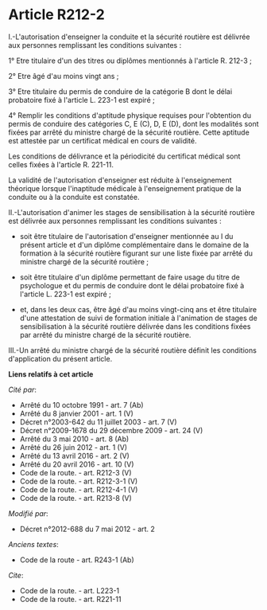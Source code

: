 # Article R212-2

I.-L'autorisation d'enseigner la conduite et la sécurité routière est délivrée aux personnes remplissant les conditions
suivantes : 

1° Etre titulaire d'un des titres ou diplômes mentionnés à l'article R. 212-3 ; 

2° Etre âgé d'au moins vingt ans ; 

3° Etre titulaire du permis de conduire de la catégorie B dont le délai probatoire fixé à l'article L. 223-1 est expiré ; 

4° Remplir les conditions d'aptitude physique requises pour l'obtention du permis de conduire des catégories C, E (C), D, E
(D), dont les modalités sont fixées par arrêté du   ministre chargé de la sécurité routière. Cette aptitude est attestée par
un certificat médical en cours de validité. 

Les conditions de délivrance et la périodicité du certificat médical sont celles fixées à l'article R. 221-11. 

La validité de l'autorisation d'enseigner est réduite à l'enseignement théorique lorsque l'inaptitude médicale à
l'enseignement pratique de la conduite ou à la conduite est constatée. 

II.-L'autorisation d'animer les stages de sensibilisation à la sécurité routière est délivrée aux personnes remplissant les
conditions suivantes :

- soit être titulaire de l'autorisation d'enseigner mentionnée au I du présent article et d'un diplôme complémentaire dans le
domaine de la formation à la sécurité routière figurant sur une liste fixée par arrêté du   ministre chargé de la sécurité
routière ;

- soit être titulaire d'un diplôme permettant de faire usage du titre de psychologue et du permis de conduire dont le délai
probatoire fixé à l'article L. 223-1 est expiré ;

- et, dans les deux cas, être âgé d'au moins vingt-cinq ans et être titulaire d'une attestation de suivi de formation
initiale à l'animation de stages de sensibilisation à la sécurité routière délivrée dans les conditions fixées par arrêté du
ministre chargé de la sécurité routière. 

III.-Un arrêté du   ministre chargé de la sécurité routière définit les conditions d'application du présent article.

**Liens relatifs à cet article**

_Cité par_:

  - Arrêté du 10 octobre 1991 - art. 7 (Ab)
  - Arrêté du 8 janvier 2001 - art. 1 (V)
  - Décret n°2003-642 du 11 juillet 2003 - art. 7 (V)
  - Décret n°2009-1678 du 29 décembre 2009 - art. 24 (V)
  - Arrêté du 3 mai 2010 - art. 8 (Ab)
  - Arrêté du 26 juin 2012 - art. 1 (V)
  - Arrêté du 13 avril 2016 - art. 2 (V)
  - Arrêté du 20 avril 2016 - art. 10 (V)
  - Code de la route. - art. R212-3 (V)
  - Code de la route. - art. R212-3-1 (V)
  - Code de la route. - art. R212-4-1 (V)
  - Code de la route. - art. R213-8 (V)

_Modifié par_:

  - Décret n°2012-688 du 7 mai 2012 - art. 2

_Anciens textes_:

  - Code de la route - art. R243-1 (Ab)

_Cite_:

  - Code de la route. - art. L223-1
  - Code de la route. - art. R221-11
